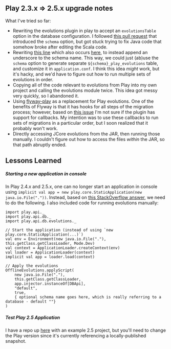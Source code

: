 ## Play 2.3.x => 2.5.x upgrade notes

What I've tried so far:

- Rewriting the evolutions plugin in play to accept an `evolutionsTable` option in the database configuration. I followed [this pull request](https://github.com/playframework/playframework/pull/5485) that introduced the `schema` option, but got stuck trying to fix Java code that somehow broke after editing the Scala code.
- Rewriting [this line](https://github.com/playframework/playframework/blob/master/framework/src/play-jdbc-evolutions/src/main/scala/play/api/db/evolutions/EvolutionsApi.scala#L316-L318) which also occurs [here](https://github.com/playframework/playframework/blob/9a06b9a0a6ea7d1299e61ea3c1f37a08b714297e/framework/src/play-jdbc-evolutions/src/main/scala/play/api/db/evolutions/ApplicationEvolutions.scala#L154-L156), to instead append an underscore to the schema name. This way, we could just (ab)use the `schema` option to generate separate `${schema}_play_evolutions` table, and customize it in `application.conf`. I think this idea _might_ work, but it's hacky, and we'd have to figure out how to run multiple sets of evolutions in order.
- Copying all of the code relevant to evolutions from Play into my own project and calling the evolutions module twice. This idea got messy very quickly, so I abandoned it.
- Using [flyway-play](https://github.com/flyway/flyway-play) as a replacement for Play evolutions. One of the benefits of Flyway is that it has hooks for all steps of the migration process; however, based on [this issue](https://github.com/flyway/flyway-play/pull/12/files) I'm not sure if the plugin has support for callbacks. My intention was to use these callbacks to run sets of migrations in a particular order, but I soon realized that it probably won't work.
- Directly accessing JCore evolutions from the JAR, then running those manually. I couldn't figure out how to access the files _within_ the JAR, so that path abruptly ended.

## Lessons Learned

##### Starting a new application in console
In Play 2.4.x and 2.5.x, one can no longer start an application in console using `implicit val app = new play.core.StaticApplication(new java.io.File("."))`. Instead, based on [this StackOverflow answer](http://stackoverflow.com/a/34584295/2297665), we need to do the following. I also included code for running evolutions manually:
```
import play.api._
import play.api.db._
import play.api.db.evolutions._

// Start the application (instead of using `new play.core.StaticApplication(...)`)
val env = Environment(new java.io.File("."), this.getClass.getClassLoader, Mode.Dev)
val context = ApplicationLoader.createContext(env)
val loader = ApplicationLoader(context)
implicit val app = loader.load(context)

// Apply the evolutions
OfflineEvolutions.applyScript(
    new java.io.File("."),
    this.getClass.getClassLoader,
    app.injector.instanceOf[DBApi],
    "default",
    true,
    { optional schema name goes here, which is really referring to a database - default ""}
)
```

##### Test Play 2.5 Application
I have a repo up [here](https://github.com/ericluria/play-25) with an example 2.5 project, but you'll need to change the Play version since it's currently referencing a locally-published snapshot.
